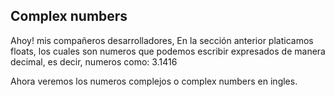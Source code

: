 ## **Complex numbers**

Ahoy! mis compañeros desarrolladores, En la sección anterior platicamos floats, los cuales son numeros que podemos escribir expresados de manera decimal, es decir, numeros como: 3.1416

Ahora veremos los numeros complejos o complex numbers en ingles.  